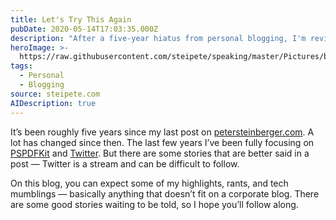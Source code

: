 ```yaml
---
title: Let's Try This Again
pubDate: 2020-05-14T17:03:35.000Z
description: "After a five-year hiatus from personal blogging, I'm reviving this space to share stories that don't fit within Twitter's character limits or on PSPDFKit's corporate blog. This brief introduction marks my return to longer-form technical writing and personal reflections on software development. My aim is to create a dedicated outlet for highlighting interesting experiences, technical challenges, and occasional rants that deserve more depth and permanence than social media allows."
heroImage: >-
  https://raw.githubusercontent.com/steipete/speaking/master/Pictures/baswiftable-1.jpg
tags:
  - Personal
  - Blogging
source: steipete.com
AIDescription: true
---
```


It’s been roughly five years since my last post on [petersteinberger.com](http://petersteinberger.com). A lot has changed since then. The last few years I’ve been fully focusing on [PSPDFKit](https://pspdfkit.com) and [Twitter](https://twitter.com/steipete). But there are some stories that are better said in a post — Twitter is a stream and can be difficult to follow. 

On this blog, you can expect some of my highlights, rants, and tech mumblings — basically anything that doesn’t fit on a corporate blog. There are some good stories waiting to be told, so I hope you’ll follow along.

